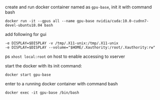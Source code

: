 create and run docker container named as ```gpu-base```,  init it with command bash
```
docker run -it --gpus all --name gpu-base nvidia/cuda:10.0-cudnn7-devel-ubuntu18.04 bash
```
add following for gui
```
-e DISPLAY=$DISPLAY -v /tmp/.X11-unix:/tmp/.X11-unix
-e DISPLAY=$DISPLAY --volume="$HOME/.Xauthority:/root/.Xauthority:rw"
```
ps ```xhost local:root``` on host to enable accessing to xserver

start the docker with its init command: 
```
docker start gpu-base
```

enter to a running docker container with command bash
```
docker exec -it gpu-base /bin/bash
```
